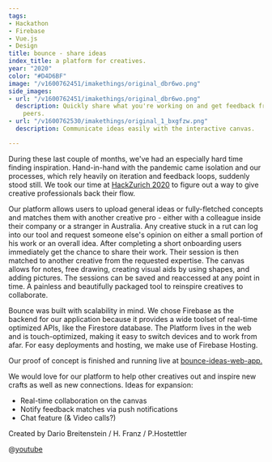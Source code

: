 ```yaml
---
tags:
- Hackathon
- Firebase
- Vue.js
- Design
title: bounce - share ideas
index_title: a platform for creatives.
year: "2020"
color: "#D4D6BF"
image: "/v1600762451/imakethings/original_dbr6wo.png"
side_images:
- url: "/v1600762451/imakethings/original_dbr6wo.png"
  description: Quickly share what you're working on and get feedback from creative
    peers.
- url: "/v1600762530/imakethings/original_1_bxgfzw.png"
  description: Communicate ideas easily with the interactive canvas.

---
```

During these last couple of months, we've had an especially hard time finding inspiration. Hand-in-hand with the pandemic came isolation and our processes, which rely heavily on iteration and feedback loops, suddenly stood still. We took our time at [HackZurich 2020](https://hackzurich.com/) to figure out a way to give creative professionals back their flow.

Our platform allows users to upload general ideas or fully-fletched concepts and matches them with another creative pro - either with a colleague inside their company or a stranger in Australia. Any creative stuck in a rut can log into our tool and request someone else's opinion on either a small portion of his work or an overall idea. After completing a short onboarding users immediately get the chance to share their work. Their session is then matched to another creative from the requested expertise. The canvas allows for notes, free drawing, creating visual aids by using shapes, and adding pictures. The sessions can be saved and reaccessed at any point in time. A painless and beautifully packaged tool to reinspire creatives to collaborate.

Bounce was built with scalability in mind. We chose Firebase as the backend for our application because it provides a wide toolset of real-time optimized APIs, like the Firestore database. The Platform lives in the web and is touch-optimized, making it easy to switch devices and to work from afar. For easy deployments and hosting, we make use of Firebase Hosting.

Our proof of concept is finished and running live at [bounce-ideas-web-app.](https://bounce-ideas.web.app/ "bounce-ideas.web.app")

We would love for our platform to help other creatives out and inspire new crafts as well as new connections. Ideas for expansion:

* Real-time collaboration on the canvas
* Notify feedback matches via push notifications
* Chat feature (& Video calls?)

Created by Dario Breitenstein / H. Franz / P.Hostettler

@[youtube](4Vtzff9XWJM)
